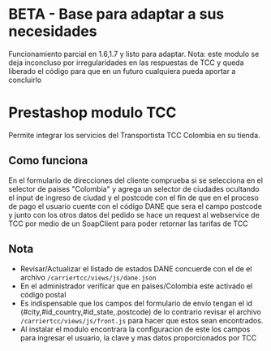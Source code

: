# BETA - Base para adaptar a sus necesidades
Funcionamiento parcial en 1.6,1.7 y listo para adaptar.
Nota: este modulo se deja inconcluso por irregularidades en las respuestas de TCC y queda liberado el código para que en un futuro cualquiera pueda aportar a concluirlo


# Prestashop modulo TCC
Permite integrar los servicios del Transportista TCC Colombia en su tienda.

## Como funciona
En el formulario de direcciones del cliente comprueba si se selecciona en el selector de paises "Colombia" y agrega un selector de ciudades ocultando el input de ingreso de ciudad y el postcode con el fin de que en el proceso de pago el usuario cuente con el código DANE que sera el campo postcode y junto con los otros datos del pedido se hace un request al webservice de TCC por medio de un SoapClient para poder retornar las tarifas de TCC


## Nota
- Revisar/Actualizar el listado de estados DANE concuerde con el de el archivo `/carriertcc/views/js/dane.json`
- En el administrador verificar que en paises/Colombia este activado el código postal
- Es indispensable que los campos del formulario de envío tengan el id (#city,#id_country,#id_state,.postcode) de lo contrario revisar el archivo `/carriertcc/views/js/front.js` para hacer que estos sean encontrados.
- Al instalar el modulo encontrara la configuracion de este los campos para ingresar el usuario, la clave y mas datos proporcionados por TCC
